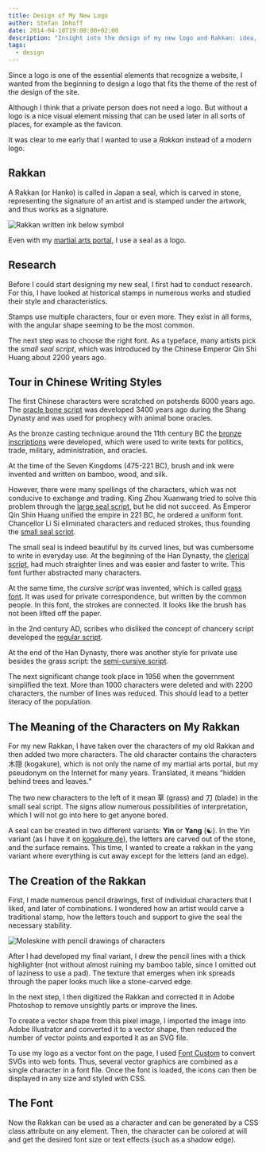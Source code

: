 ```yaml
---
title: Design of My New Logo
author: Stefan Imhoff
date: 2014-04-18T19:00:00+02:00
description: "Insight into the design of my new logo and Rakkan: idea, research, and a short digression on the Chinese script."
tags:
  - design
---
```


Since a logo is one of the essential elements that recognize a website, I wanted from the beginning to design a logo that fits the theme of the rest of the design of the site.

Although I think that a private person does not need a logo. But without a logo is a nice visual element missing that can be used later in all sorts of places, for example as the favicon.

It was clear to me early that I wanted to use a _Rakkan_ instead of a modern logo.

## Rakkan

A Rakkan (or Hanko) is called in Japan a seal, which is carved in stone, representing the signature of an artist and is stamped under the artwork, and thus works as a signature.

![Rakkan written ink below symbol](/assets/images/posts/rakkan.jpg "Imprint of my Rakkan below a symbol for 忍 (Shinobi) written by me.")

Even with my [martial arts portal](https://www.kogakure.de/), I use a seal as a logo.

## Research

Before I could start designing my new seal, I first had to conduct research. For this, I have looked at historical stamps in numerous works and studied their style and characteristics.

Stamps use multiple characters, four or even more. They exist in all forms, with the angular shape seeming to be the most common.

The next step was to choose the right font. As a typeface, many artists pick the _small seal script_, which was introduced by the Chinese Emperor Qin Shi Huang about 2200 years ago.

## Tour in Chinese Writing Styles

The first Chinese characters were scratched on potsherds 6000 years ago. The [oracle bone script](https://en.wikipedia.org/wiki/Oracle_bone_script) was developed 3400 years ago during the Shang Dynasty and was used for prophecy with animal bone oracles.

As the bronze casting technique around the 11th century BC the [bronze inscriptions](https://en.wikipedia.org/wiki/Chinese_bronze_inscriptions) were developed, which were used to write texts for politics, trade, military, administration, and oracles.

At the time of the Seven Kingdoms (475-221 BC), brush and ink were invented and written on bamboo, wood, and silk.

However, there were many spellings of the characters, which was not conducive to exchange and trading. King Zhou Xuanwang tried to solve this problem through the [large seal script](https://en.wikipedia.org/wiki/Large_seal_script), but he did not succeed. As Emperor Qin Shin Huang unified the empire in 221 BC, he ordered a uniform font. Chancellor Li Si eliminated characters and reduced strokes, thus founding the [small seal script](https://en.wikipedia.org/wiki/Small_seal_script).

The small seal is indeed beautiful by its curved lines, but was cumbersome to write in everyday use. At the beginning of the Han Dynasty, the [clerical script](https://en.wikipedia.org/wiki/Clerical_script), had much straighter lines and was easier and faster to write. This font further abstracted many characters.

At the same time, the _cursive script_ was invented, which is called [grass font](<https://en.wikipedia.org/wiki/Cursive_script_(East_Asia)>). It was used for private correspondence, but written by the common people. In this font, the strokes are connected. It looks like the brush has not been lifted off the paper.

In the 2nd century AD, scribes who disliked the concept of chancery script developed the [regular script](https://en.wikipedia.org/wiki/Regular_script).

At the end of the Han Dynasty, there was another style for private use besides the grass script: the [semi-cursive script](https://en.wikipedia.org/wiki/Semi-cursive_script).

The next significant change took place in 1956 when the government simplified the text. More than 1000 characters were deleted and with 2200 characters, the number of lines was reduced. This should lead to a better literacy of the population.

## The Meaning of the Characters on My Rakkan

For my new Rakkan, I have taken over the characters of my old Rakkan and then added two more characters. The old character contains the characters 木隠 (kogakure), which is not only the name of my martial arts portal, but my pseudonym on the Internet for many years. Translated, it means <q>hidden behind trees and leaves.</q>

The two new characters to the left of it mean 草 (grass) and 刀 (blade) in the small seal script. The signs allow numerous possibilities of interpretation, which I will not go into here to get anyone bored.

A seal can be created in two different variants: **Yin** or **Yang** (☯). In the Yin variant (as I have it on [kogakure.de](https://www.kogakure.de/)), the letters are carved out of the stone, and the surface remains. This time, I wanted to create a rakkan in the yang variant where everything is cut away except for the letters (and an edge).

## The Creation of the Rakkan

First, I made numerous pencil drawings, first of individual characters that I liked, and later of combinations. I wondered how an artist would carve a traditional stamp, how the letters touch and support to give the seal the necessary stability.

![Moleskine with pencil drawings of characters](/assets/images/posts/moleskine-pencil-drawings.jpg)

After I had developed my final variant, I drew the pencil lines with a thick highlighter (not without almost ruining my bamboo table, since I omitted out of laziness to use a pad). The texture that emerges when ink spreads through the paper looks much like a stone-carved edge.

In the next step, I then digitized the Rakkan and corrected it in Adobe Photoshop to remove unsightly parts or improve the lines.

To create a vector shape from this pixel image, I imported the image into Adobe Illustrator and converted it to a vector shape, then reduced the number of vector points and exported it as an SVG file.

To use my logo as a vector font on the page, I used [Font Custom](http://fontcustom.com/) to convert SVGs into web fonts. Thus, several vector graphics are combined as a single character in a font file. Once the font is loaded, the icons can then be displayed in any size and styled with CSS.

## The Font

Now the Rakkan can be used as a character and can be generated by a CSS class attribute on any element. Then, the character can be colored at will and get the desired font size or text effects (such as a shadow edge).
